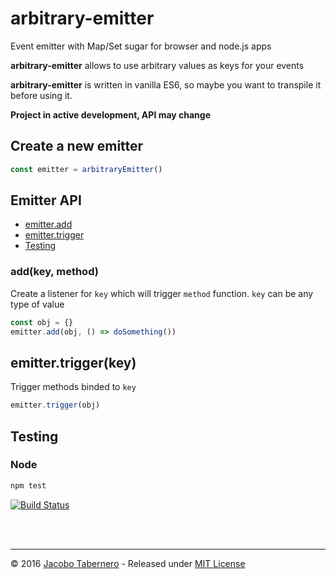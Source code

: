 arbitrary-emitter
=================

Event emitter with Map/Set sugar for browser and node.js apps

**arbitrary-emitter** allows to use arbitrary values as keys for your events

**arbitrary-emitter** is written in vanilla ES6, so maybe you want to transpile it before using it.

**Project in active development, API may change**

## Create a new emitter

```js
const emitter = arbitraryEmitter()
```

## Emitter API

- [emitter.add](#emitter-add-api)
- [emitter.trigger](#emitter-trigger-api)
- [Testing](#testing)



<a name="emitter-add-api"></a>
### add(key, method)

Create a listener for `key` which will trigger `method` function.
`key` can be any type of value

```js
const obj = {}
emitter.add(obj, () => doSomething())
```



<a name="emitter-trigger-api"></a>
## emitter.trigger(key)

Trigger methods binded to `key`

```js
emitter.trigger(obj)
```



<a name="testing"></a>
## Testing

### Node

```sh
npm test
```


[![Build Status](https://travis-ci.org/jacoborus/arbitrary-emitter.svg?branch=master)](https://travis-ci.org/jacoborus/arbitrary-emitter)

<br><br>

---

© 2016 [Jacobo Tabernero](https://github.com/jacoborus) - Released under [MIT License](https://raw.github.com/jacoborus/arbitrary-emitter/master/LICENSE)

